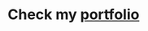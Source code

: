 <h1> Check my <a target="_blank" href="https://brow5er.github.io/Mon-Portfolio/">portfolio</a></h1>
